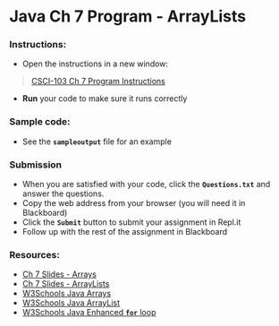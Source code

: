 # Java Ch 7 Program - ArrayLists

### Instructions:
- Open the instructions in a new window:  
> [CSCI-103 Ch 7 Program Instructions](https://docs.google.com/document/d/1mKDigFljmpRSKpBbC6OsFFU81ck23LlFxrw1CuZ0pO8/edit?usp=sharing)	 
- **Run** your code to make sure it runs correctly

### Sample code:
- See the **`sampleoutput`** file for an example

### Submission
- When you are satisfied with your code, click the **`Questions.txt`** and answer the questions.
- Copy the web address from your browser (you will need it in Blackboard)
- Click the **`Submit`** button to submit your assignment in Repl.it
- Follow up with the rest of the assignment in Blackboard

### Resources:
- [Ch 7 Slides - Arrays](https://drive.google.com/file/d/11XbN0nCCJDHPR6VAzhNITE5nMMnsPF8N/view?usp=sharing)
- [Ch 7 Slides - ArrayLists](https://drive.google.com/file/d/14daiCGpMUhbFA1Q31c_86ZRM7lKeHeok/view?usp=sharing)
- [W3Schools Java Arrays](https://www.w3schools.com/java/java_arrays.asp)
- [W3Schools Java ArrayList](https://www.w3schools.com/java/java_arraylist.asp)
- [W3Schools Java Enhanced **`for`** loop](https://www.w3schools.com/java/java_for_loop.asp#:~:text=Try%20it%20Yourself%20%C2%BB-,For%2DEach%20Loop,-There%20is%20also)
